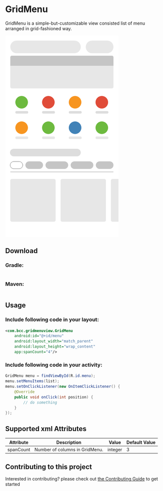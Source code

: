 # GridMenu

GridMenu is a simple-but-customizable view consisted list of menu arranged in grid-fashioned way.

<img src="sample.png" title="Grid Menu"/>

## Download

### Gradle:
```groovy

```
### Maven:
```xml

```

## Usage

### Include following code in your layout:
```xml
<com.bcc.gridmenuview.GridMenu
    android:id="@+id/menu"
    android:layout_width="match_parent"
    android:layout_height="wrap_content"
    app:spanCount="4"/>
```

### Include following code in your activity:
```java
GridMenu menu = findViewById(R.id.menu);
menu.setMenuItems(list);
menu.setOnClickListener(new OnItemClickListener() {
    @Override
    public void onClick(int position) {
        // do something
    }
});
```

## Supported xml Attributes

| Attribute  | Description          		 | Value   | Default Value |
| -----------|-------------------------------|---------|---------------|
| spanCount  | Number of columns in GridMenu.| integer | 3             |

## Contributing to this project

Interested in contributing? please check out [the Contributing Guide](CONTRIBUTING.md) to get started